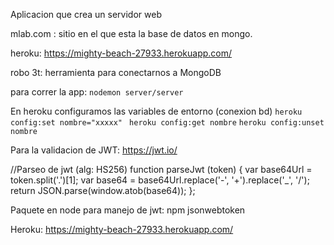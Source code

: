 Aplicacion que crea un servidor web

mlab.com : sitio en el que esta la base de datos en mongo.

heroku: https://mighty-beach-27933.herokuapp.com/

robo 3t: herramienta para conectarnos a MongoDB

para correr la app:
```nodemon server/server```

En heroku configuramos las variables de entorno (conexion bd)
```heroku config:set nombre="xxxxx" ```
```heroku config:get nombre```
```heroku config:unset nombre```

Para la validacion de JWT:
https://jwt.io/

//Parseo de jwt (alg: HS256)
function parseJwt (token) {
    var base64Url = token.split('.')[1];
    var base64 = base64Url.replace('-', '+').replace('_', '/');
    return JSON.parse(window.atob(base64));
};

Paquete en node para manejo de jwt:
npm jsonwebtoken

Heroku: 
https://mighty-beach-27933.herokuapp.com/


